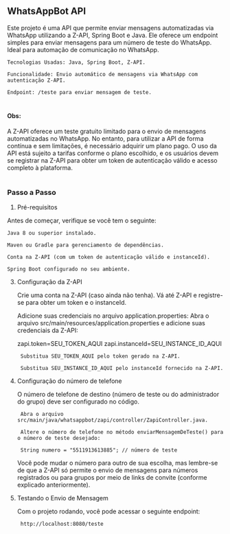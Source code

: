 ## WhatsAppBot API

Este projeto é uma API que permite enviar mensagens automatizadas via WhatsApp utilizando a Z-API, Spring Boot e Java. Ele oferece um endpoint simples para enviar mensagens para um número de teste do WhatsApp. Ideal para automação de comunicação no WhatsApp.

    Tecnologias Usadas: Java, Spring Boot, Z-API.

    Funcionalidade: Envio automático de mensagens via WhatsApp com autenticação Z-API.

    Endpoint: /teste para enviar mensagem de teste.
    
#

#### Obs: 
A Z-API oferece um teste gratuito limitado para o envio de mensagens automatizadas no WhatsApp. No entanto, para utilizar a API de forma contínua e sem limitações, é necessário adquirir um plano pago. O uso da API está sujeito a tarifas conforme o plano escolhido, e os usuários devem se registrar na Z-API para obter um token de autenticação válido e acesso completo à plataforma.

#

### Passo a Passo

1. Pré-requisitos

Antes de começar, verifique se você tem o seguinte:

    Java 8 ou superior instalado.

    Maven ou Gradle para gerenciamento de dependências.

    Conta na Z-API (com um token de autenticação válido e instanceId).

    Spring Boot configurado no seu ambiente.

3. Configuração da Z-API

    Crie uma conta na Z-API (caso ainda não tenha). Vá até Z-API e registre-se para obter um token e o instanceId.

    Adicione suas credenciais no arquivo application.properties: Abra o arquivo src/main/resources/application.properties e adicione suas credenciais da Z-API:

    zapi.token=SEU_TOKEN_AQUI
    zapi.instanceId=SEU_INSTANCE_ID_AQUI

        Substitua SEU_TOKEN_AQUI pelo token gerado na Z-API.

        Substitua SEU_INSTANCE_ID_AQUI pelo instanceId fornecido na Z-API.

4. Configuração do número de telefone

    O número de telefone de destino (número de teste ou do administrador do grupo) deve ser configurado no código.

        Abra o arquivo src/main/java/whatsappbot/zapi/controller/ZapiController.java.

        Altere o número de telefone no método enviarMensagemDeTeste() para o número de teste desejado:

        String numero = "5511913613885"; // número de teste

    Você pode mudar o número para outro de sua escolha, mas lembre-se de que a Z-API só permite o envio de mensagens para números registrados ou para grupos por meio de links de convite (conforme explicado anteriormente).

6. Testando o Envio de Mensagem

    Com o projeto rodando, você pode acessar o seguinte endpoint:

        http://localhost:8080/teste
